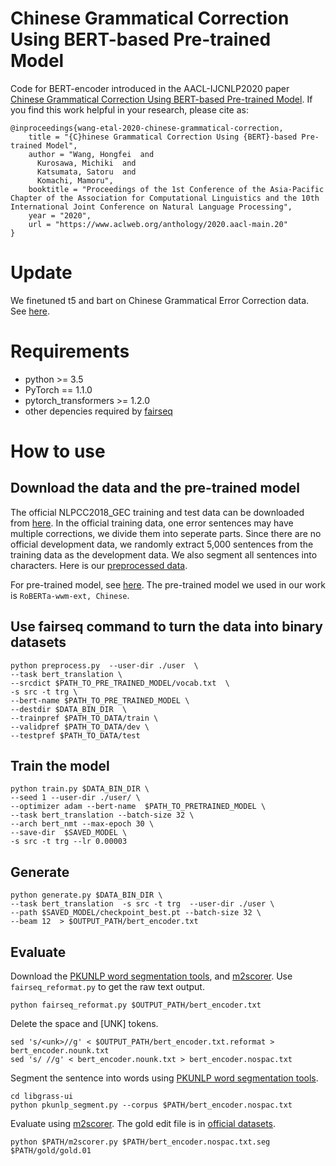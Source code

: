 
# Chinese Grammatical Correction Using BERT-based Pre-trained Model
Code for BERT-encoder introduced in the AACL-IJCNLP2020 paper [Chinese Grammatical Correction Using BERT-based Pre-trained Model](https://www.aclweb.org/anthology/2020.aacl-main.20/).
If you find this work helpful in your research, please cite as:
```
@inproceedings{wang-etal-2020-chinese-grammatical-correction,
    title = "{C}hinese Grammatical Correction Using {BERT}-based Pre-trained Model",
    author = "Wang, Hongfei  and
      Kurosawa, Michiki  and
      Katsumata, Satoru  and
      Komachi, Mamoru",
    booktitle = "Proceedings of the 1st Conference of the Asia-Pacific Chapter of the Association for Computational Linguistics and the 10th International Joint Conference on Natural Language Processing",
    year = "2020",
    url = "https://www.aclweb.org/anthology/2020.aacl-main.20"
}
```
# Update
We finetuned t5 and bart on Chinese Grammatical Error Correction data. See [here](https://github.com/wang136906578/bart-ChineseGEC).
# Requirements
- python >= 3.5
- PyTorch == 1.1.0
- pytorch_transformers >= 1.2.0
- other depencies required by [fairseq](https://github.com/pytorch/fairseq)
# How to use
## Download the data and the pre-trained model
The official NLPCC2018_GEC training and test data can be downloaded from [here](https://github.com/zhaoyyoo/NLPCC2018_GEC). In the official training data, one error sentences may have multiple corrections, we divide them into seperate parts. Since there are no official development data, we randomly extract 5,000 sentences from the training data as the development data. We also segment all sentences into characters. Here is our [preprocessed data](https://drive.google.com/file/d/1Huy3QHN6hwfXOE_WjnRERBZyHffuRkv6/view?usp=sharing).

For pre-trained model, see [here](https://github.com/ymcui/Chinese-BERT-wwm). The pre-trained model we used in our work is ``` RoBERTa-wwm-ext, Chinese ```.
## Use fairseq command to turn the data into binary datasets
```
python preprocess.py  --user-dir ./user  \
--task bert_translation \
--srcdict $PATH_TO_PRE_TRAINED_MODEL/vocab.txt  \
-s src -t trg \
--bert-name $PATH_TO_PRE_TRAINED_MODEL \
--destdir $DATA_BIN_DIR  \
--trainpref $PATH_TO_DATA/train \
--validpref $PATH_TO_DATA/dev \
--testpref $PATH_TO_DATA/test
```
## Train the model
```
python train.py $DATA_BIN_DIR \
--seed 1 --user-dir ./user/ \
--optimizer adam --bert-name  $PATH_TO_PRETRAINED_MODEL \
--task bert_translation --batch-size 32 \
--arch bert_nmt --max-epoch 30 \
--save-dir  $SAVED_MODEL \
-s src -t trg --lr 0.00003
```
## Generate
```
python generate.py $DATA_BIN_DIR \
--task bert_translation  -s src -t trg  --user-dir ./user \
--path $SAVED_MODEL/checkpoint_best.pt --batch-size 32 \
--beam 12  > $OUTPUT_PATH/bert_encoder.txt
```
## Evaluate
Download the [PKUNLP word segmentation tools](http://59.108.48.37:9014/lcwm/pkunlp/downloads/libgrass-ui.tar.gz), and [m2scorer](https://github.com/nusnlp/m2scorer).
Use ``` fairseq_reformat.py``` to get the raw text output. 
```
python fairseq_reformat.py $OUTPUT_PATH/bert_encoder.txt
```
Delete the space and [UNK] tokens.
```
sed 's/<unk>//g' < $OUTPUT_PATH/bert_encoder.txt.reformat > bert_encoder.nounk.txt
sed 's/ //g' < bert_encoder.nounk.txt > bert_encoder.nospac.txt
```
Segment the sentence into words using [PKUNLP word segmentation tools](http://59.108.48.37:9014/lcwm/pkunlp/downloads/libgrass-ui.tar.gz).
```
cd libgrass-ui
python pkunlp_segment.py --corpus $PATH/bert_encoder.nospac.txt
```
Evaluate using [m2scorer](https://github.com/nusnlp/m2scorer). The gold edit file is in [official datasets](https://github.com/zhaoyyoo/NLPCC2018_GEC).
```
python $PATH/m2scorer.py $PATH/bert_encoder.nospac.txt.seg $PATH/gold/gold.01
```
